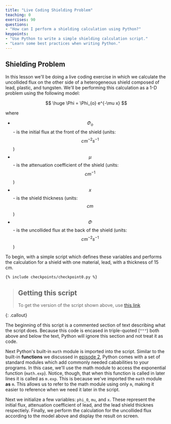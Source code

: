 ```yaml
---
title: "Live Coding Shielding Problem"
teaching: 0
exercises: 90
questions:
- "How can I perform a shielding calculation using Python?"
keypoints:
- "Use Python to write a simple shielding calculation script."
- "Learn some best practices when writing Python."
---
```

## Shielding Problem 

In this lesson we'll be doing a live coding exercise in which we calculate the
uncollided flux on the other side of a heterogeneous shield composed of lead,
plastic, and tungsten. We'll be performing this calculation as a 1-D problem using
the following model:

$$ \huge \Phi = \Phi_{o} e^{-\mu x} $$

where 

 - $$ \Phi_{o} $$ - is the initial flux at the front of the shield (units: $$ cm^{-2}s^{-1} $$)
 - $$ \mu      $$ - is the attenuation coefficient of the shield (units: $$ cm^{-1} $$)
 - $$  x       $$ - is the shield thickness (units: $$ cm $$)
 - $$ \Phi     $$ - is the uncollided flux at the back of the shield (units: $$ cm^{-2}s^{-1} $$)

To begin, with a simple script which defines these variables and performs
the calculation for a shield with one material, lead, with a thickness of 15 cm.


~~~
{% include checkpoints/checkpoint0.py %}
~~~

> ## Getting this script
> To get the version of the script shown above, use [this link][checkpoint0]
>
{: .callout}

The beginning of this script is a commented section of text describing what the
script does. Because this code is encased in triple-quoted (`"""`) both above
and below the text, Python will ignore this section and not treat it as code.

Next Python's built-in `math` module is imported into the script. Similar to the
built-in **functions** we discussed in [episode 2](/02-variables), Python comes
with a set of standard modules which add commonly needed cababilities to your
programs. In this case, we'll use the math module to access the exponential
function (`math.exp`). Notice, though, that when this function is called in
later lines it is called as `m.exp`. This is because we've imported the `math`
module **as** `m`. This allows us to refer to the math module using only `m`,
making it easier to reference when we need it later in the script.

Next we initialize a few variables: `phi_0`, `mu`, and `x`. These represent the
initial flux, attenuation coefficient of lead, and the lead shield thicknes
respectiely. Finally, we perform the calculation for the uncollided flux
according to the model above and display the result on screen.


[checkpoint0]: https://raw.githubusercontent.com/kkiesling/ans-python-workshop/gh-pages/_includes/checkpoints/checkpoint0.py
[checkpoint1]: https://raw.githubusercontent.com/kkiesling/ans-python-workshop/gh-pages/_includes/checkpoints/checkpoint1.py
[checkpoint2]: https://raw.githubusercontent.com/kkiesling/ans-python-workshop/gh-pages/_includes/checkpoints/checkpoint2.py
[checkpoint3]: https://raw.githubusercontent.com/kkiesling/ans-python-workshop/gh-pages/_includes/checkpoints/checkpoint3.py
[checkpoint4]: https://raw.githubusercontent.com/kkiesling/ans-python-workshop/gh-pages/_includes/checkpoints/checkpoint4.py
[checkpoint5]: https://raw.githubusercontent.com/kkiesling/ans-python-workshop/gh-pages/_includes/checkpoints/checkpoint5.py

